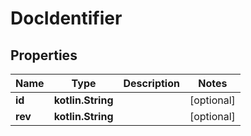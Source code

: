 
# DocIdentifier

## Properties
Name | Type | Description | Notes
------------ | ------------- | ------------- | -------------
**id** | **kotlin.String** |  |  [optional]
**rev** | **kotlin.String** |  |  [optional]
